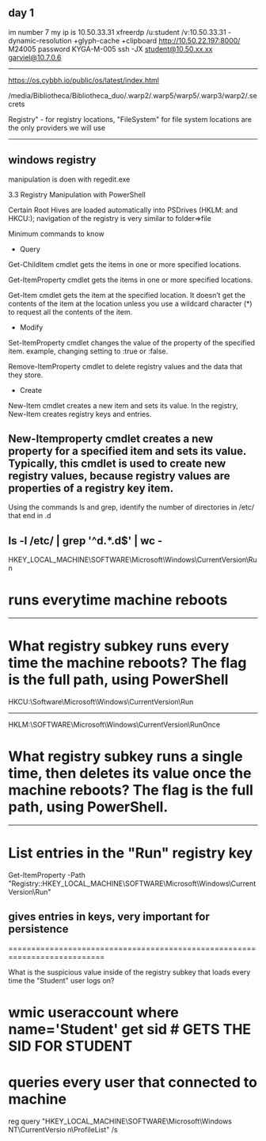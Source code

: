 ## day 1 
im number 7 
my ip is 10.50.33.31 xfreerdp /u:student /v:10.50.33.31 -dynamic-resolution +glyph-cache +clipboard
http://10.50.22.197:8000/
M24005
password
KYGA-M-005
ssh -JX student@10.50.xx.xx garviel@10.7.0.6

--------------------------------------------------
https://os.cybbh.io/public/os/latest/index.html

/media/Bibliotheca/Bibliotheca_duo/.warp2/.warp5/warp5/.warp3/warp2/.secrets

Registry" - for registry locations, "FileSystem" for file system locations are the only providers we will use

-----------------------------------------------

## windows registry

manipulation is doen with regedit.exe

3.3 Registry Manipulation with PowerShell


Certain Root Hives are loaded automatically into PSDrives (HKLM: and HKCU:); navigation of the registry is very similar to folder⇒file

Minimum commands to know
* Query

Get-ChildItem cmdlet gets the items in one or more specified locations.

Get-ItemProperty cmdlet gets the items in one or more specified locations.

Get-Item cmdlet gets the item at the specified location. It doesn’t get the contents of the item at the location unless you use a wildcard character (*) to request all the contents of the item.

* Modify

Set-ItemProperty cmdlet changes the value of the property of the specified item. example, changing setting to :true or :false.

Remove-ItemProperty cmdlet to delete registry values and the data that they store.

* Create

New-Item cmdlet creates a new item and sets its value. In the registry, New-Item creates registry keys and entries.

New-Itemproperty cmdlet creates a new property for a specified item and sets its value. Typically, this cmdlet is used to create new registry values, because registry values are properties of a registry key item.
---------------------------------------------------------------------------------

Using the commands ls and grep, identify the number of directories in /etc/ that end in .d

 ls -l /etc/ | grep '^d.*\.d$' | wc -
 -------------------------------------------------------------------------

 HKEY_LOCAL_MACHINE\SOFTWARE\Microsoft\Windows\CurrentVersion\Run
# runs everytime machine reboots
--------------------------------------------------------------------------

# What registry subkey runs every time the machine reboots? The flag is the full path, using PowerShell
HKCU:\Software\Microsoft\Windows\CurrentVersion\Run

--------------------------------------------------------------------------------------------------------------------

HKLM:\SOFTWARE\Microsoft\Windows\CurrentVersion\RunOnce
# What registry subkey runs a single time, then deletes its value once the machine reboots? The flag is the full path, using PowerShell.
----------------------------------------------------------------------------------------------

# List entries in the "Run" registry key
Get-ItemProperty -Path "Registry::HKEY_LOCAL_MACHINE\SOFTWARE\Microsoft\Windows\CurrentVersion\Run"

## gives entries in keys, very important for persistence
===========================================================================

What is the suspicious value inside of the registry subkey that loads every time the "Student" user logs on?

wmic useraccount where name='Student' get sid # GETS THE SID FOR STUDENT 
========================================================================

# queries every user that connected to machine 
reg query "HKEY_LOCAL_MACHINE\SOFTWARE\Microsoft\Windows NT\CurrentVersio
n\ProfileList" /s
















